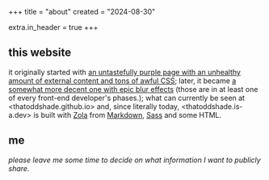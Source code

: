 +++
title = "about"
created = "2024-08-30"

extra.in_header = true
+++

## this website

it originally started with [an untastefully purple page with an unhealthy amount of external content and tons of awful CSS](https://web.archive.org/web/20230110095501/https://thatoddshade.github.io/); later, it became [a somewhat more decent one with epic blur effects](https://web.archive.org/web/20230326153840/https://thatoddshade.github.io/en/) (those are in at least one of every front-end developer's phases.); what can currently be seen at <thatoddshade.github.io> and, since literally today, <thatoddshade.is-a.dev> is built with [Zola](https://www.getzola.org) from [Markdown](https://commonmarl.org), [Sass](https://sass-lang.com) and some HTML.

## me

*please leave me some time to decide on what information I want to publicly share.*
